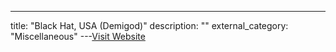 ---
title: "Black Hat, USA (Demigod)"
description: ""
external_category: "Miscellaneous"
---[Visit Website](https://www.blackhat.com/us-20/briefings/schedule/#demigod-the-art-of-emulating-kernel-rootkits-20009)

